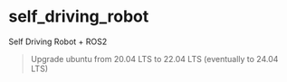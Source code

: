 # self_driving_robot
Self Driving Robot + ROS2
> Upgrade ubuntu from 20.04 LTS to 22.04 LTS (eventually to 24.04 LTS)
> 